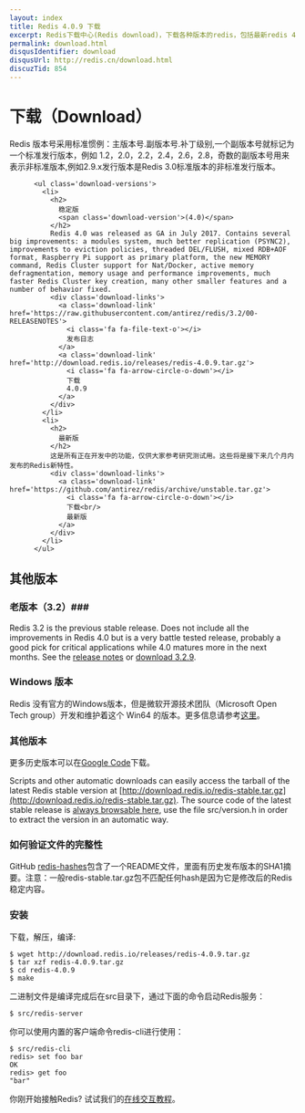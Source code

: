```yaml
---
layout: index
title: Redis 4.0.9 下载
excerpt: Redis下载中心(Redis download)，下载各种版本的redis，包括最新redis 4.0.9稳定版redis,4.0.9-Beta版本以及win32/64版本
permalink: download.html
disqusIdentifier: download
disqusUrl: http://redis.cn/download.html
discuzTid: 854
---
```


# 下载（Download） #

Redis 版本号采用标准惯例：主版本号.副版本号.补丁级别,一个副版本号就标记为一个标准发行版本，例如 1.2，2.0，2.2，2.4，2.6，2.8，奇数的副版本号用来表示非标准版本,例如2.9.x发行版本是Redis 3.0标准版本的非标准发行版本。

<div class='text'>
          
          <ul class='download-versions'>
            <li>
              <h2>
                稳定版
                <span class='download-version'>(4.0)</span>
              </h2>
              Redis 4.0 was released as GA in July 2017. Contains several big improvements: a modules system, much better replication (PSYNC2), improvements to eviction policies, threaded DEL/FLUSH, mixed RDB+AOF format, Raspberry Pi support as primary platform, the new MEMORY command, Redis Cluster support for Nat/Docker, active memory defragmentation, memory usage and performance improvements, much faster Redis Cluster key creation, many other smaller features and a number of behavior fixed.
              <div class='download-links'>
                <a class='download-link' href='https://raw.githubusercontent.com/antirez/redis/3.2/00-RELEASENOTES'>
                  <i class='fa fa-file-text-o'></i>
                  发布日志
                </a>
                <a class='download-link' href='http://download.redis.io/releases/redis-4.0.9.tar.gz'>
                  <i class='fa fa-arrow-circle-o-down'></i>
                  下载
                  4.0.9
                </a>
              </div>
            </li>
            <li>
              <h2>
                最新版
              </h2>
              这是所有正在开发中的功能，仅供大家参考研究测试用。这些将是接下来几个月内发布的Redis新特性。
              <div class='download-links'>
                <a class='download-link' href='https://github.com/antirez/redis/archive/unstable.tar.gz'>
                  <i class='fa fa-arrow-circle-o-down'></i>
                  下载<br/>
                  最新版
                </a>
              </div>
            </li>
          </ul>
</div>

## 其他版本 ##

### 老版本（3.2）###

Redis 3.2 is the previous stable release. Does not include all the improvements in Redis 4.0 but is a very battle tested release, probably a good pick for critical applications while 4.0 matures more in the next months. 
See the [release notes](https://raw.githubusercontent.com/antirez/redis/3.2/00-RELEASENOTES) or [download 3.2.9](http://download.redis.io/releases/redis-3.2.9.tar.gz).

### Windows 版本 ###

Redis 没有官方的Windows版本，但是微软开源技术团队（Microsoft Open Tech group）开发和维护着这个 Win64 的版本。更多信息请参考[这里](https://github.com/MSOpenTech/redis)。

### 其他版本 ###

更多历史版本可以在[Google Code](https://code.google.com/p/redis/downloads/list?can=1)下载。

Scripts and other automatic downloads can easily access the tarball of the latest Redis stable version at [http://download.redis.io/redis-stable.tar.gz](http://download.redis.io/redis-stable.tar.gz). The source code of the latest stable release is [always browsable here](http://download.redis.io/redis-stable), use the file src/version.h in order to extract the version in an automatic way.

### 如何验证文件的完整性 ###

GitHub [redis-hashes](https://github.com/antirez/redis-hashes/blob/master/README)包含了一个README文件，里面有历史发布版本的SHA1摘要。注意：一般redis-stable.tar.gz包不匹配任何hash是因为它是修改后的Redis稳定内容。

### 安装 ###

下载，解压，编译:
	
	$ wget http://download.redis.io/releases/redis-4.0.9.tar.gz
	$ tar xzf redis-4.0.9.tar.gz
	$ cd redis-4.0.9
	$ make

二进制文件是编译完成后在src目录下，通过下面的命令启动Redis服务：

	$ src/redis-server

你可以使用内置的客户端命令redis-cli进行使用：

	$ src/redis-cli
	redis> set foo bar
	OK
	redis> get foo
	"bar"

你刚开始接触Redis? 试试我们的[在线交互教程](http://try.redis.io/)。
